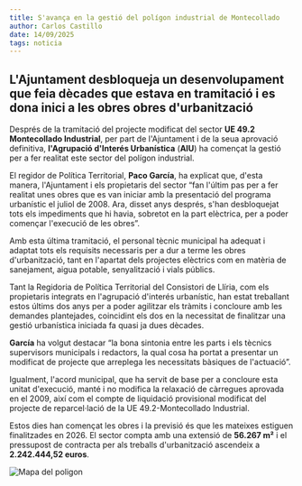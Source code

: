 ```yaml
---
title: S'avança en la gestió del polígon industrial de Montecollado
author: Carlos Castillo
date: 14/09/2025
tags: noticia
---
```


## L'Ajuntament desbloqueja un desenvolupament que feia dècades que estava en tramitació i es dona inici a les obres obres d'urbanització


Després de la tramitació del projecte modificat del sector **UE 49.2 Montecollado Industrial**, per part de l'Ajuntament i de la seua aprovació definitiva, **l'Agrupació d'Interés Urbanística** (**AIU**) ha començat la gestió per a fer realitat este sector del polígon industrial.

El regidor de Política Territorial, **Paco García**, ha explicat que, d'esta manera, l'Ajuntament i els propietaris del sector “fan l'últim pas per a fer realitat unes obres que es van iniciar amb la presentació del programa urbanístic el juliol de 2008. Ara, disset anys després, s'han desbloquejat tots els impediments que hi havia, sobretot en la part elèctrica, per a poder començar l'execució de les obres”.

Amb esta última tramitació, el personal tècnic municipal ha adequat i adaptat tots els requisits necessaris per a dur a terme les obres d'urbanització, tant en l'apartat dels projectes elèctrics com en matèria de sanejament, aigua potable, senyalització i vials públics.

Tant la Regidoria de Política Territorial del Consistori de Llíria, com els propietaris integrats en l'agrupació d'interés urbanístic, han estat treballant estos últims dos anys per a poder agilitzar els tràmits i concloure amb les demandes plantejades, coincidint els dos en la necessitat de finalitzar una gestió urbanística iniciada fa quasi ja dues dècades.

**García** ha volgut destacar “la bona sintonia entre les parts i els tècnics supervisors municipals i redactors, la qual cosa ha portat a presentar un modificat de projecte que arreplega les necessitats bàsiques de l'actuació”.

Igualment, l'acord municipal, que ha servit de base per a concloure esta unitat d'execució, manté i no modifica la relaxació de càrregues aprovada en el 2009, així com el compte de liquidació provisional modificat del projecte de reparcel·lació de la UE 49.2-Montecollado Industrial.

Estos dies han començat les obres i la previsió és que les mateixes estiguen finalitzades en 2026. El sector compta amb una extensió de **56.267 m²** i el pressupost de contracta per als treballs d'urbanització ascendeix a **2.242.444,52 euros**.

![ Mapa del poligon ](/assets/continguts/recursos/20250914-MontecolladoIndustrial.jpg "Mapa del poligon")